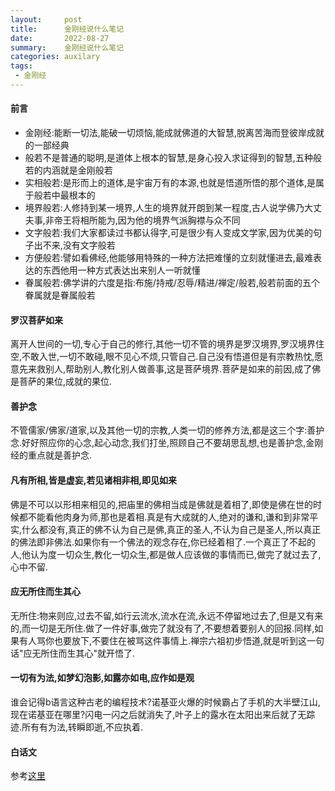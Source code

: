 ```yaml
---
layout:     post
title:      金刚经说什么笔记
date:       2022-08-27
summary:    金刚经说什么笔记
categories: auxilary
tags:
 - 金刚经
---
```


#### 前言

+ 金刚经:能断一切法,能破一切烦恼,能成就佛道的大智慧,脱离苦海而登彼岸成就的一部经典
+ 般若不是普通的聪明,是道体上根本的智慧,是身心投入求证得到的智慧,五种般若的内涵就是金刚般若
+ 实相般若:是形而上的道体,是宇宙万有的本源,也就是悟道所悟的那个道体,是属于般若中最根本的
+ 境界般若:人修持到某一境界,人生的境界就开朗到某一程度,古人说学佛乃大丈夫事,非帝王将相所能为,因为他的境界气派胸襟与众不同
+ 文字般若:我们大家都读过书都认得字,可是很少有人变成文学家,因为优美的句子出不来,没有文字般若
+ 方便般若:譬如看佛经,他能够用特殊的一种方法把难懂的立刻就懂进去,最难表达的东西他用一种方式表达出来别人一听就懂
+ 眷属般若:佛学讲的六度是指:布施/持戒/忍辱/精进/禅定/般若,般若前面的五个眷属就是眷属般若


#### 罗汉菩萨如来

离开人世间的一切,专心于自己的修行,其他一切不管的境界是罗汉境界,罗汉境界住空,不敢入世,一切不敢碰,眼不见心不烦,只管自己.自己没有悟道但是有宗教热忱,愿意先来救别人,帮助别人,教化别人做善事,这是菩萨境界.菩萨是如来的前因,成了佛是菩萨的果位,成就的果位.

#### 善护念

不管儒家/佛家/道家,以及其他一切的宗教,人类一切的修养方法,都是这三个字:善护念.好好照应你的心念,起心动念,我们打坐,照顾自己不要胡思乱想,也是善护念,金刚经的重点就是善护念.


#### 凡有所相,皆是虚妄,若见诸相非相,即见如来

佛是不可以以形相来相见的,把庙里的佛相当成是佛就是着相了,即使是佛在世的时候都不能看他肉身为师,那也是着相.真是有大成就的人,绝对的谦和,谦和到非常平实,什么都没有,真正的佛不认为自己是佛,真正的圣人,不认为自己是圣人,所以真正的佛法即非佛法.如果你有一个佛法的观念存在,你已经着相了.一个真正了不起的人,他认为度一切众生,教化一切众生,都是做人应该做的事情而已,做完了就过去了,心中不留.

#### 应无所住而生其心

无所住:物来则应,过去不留,如行云流水,流水在流,永远不停留地过去了,但是又有来的,而一切是无所住.做了一件好事,做完了就没有了,不要想着要别人的回报.同样,如果有人骂你也要放下,不要住在被骂这件事情上.禅宗六祖初步悟道,就是听到这一句话"应无所住而生其心"就开悟了.

#### 一切有为法,如梦幻泡影,如露亦如电,应作如是观

谁会记得b语言这种古老的编程技术?诺基亚火爆的时候霸占了手机的大半壁江山,现在诺基亚在哪里?闪电一闪之后就消失了,叶子上的露水在太阳出来后就了无踪迹.所有有为法,转瞬即逝,不应执着.

#### 白话文

参考[这里][1]

[1]: https://www.zhihu.com/question/20742809/answer/93149427

